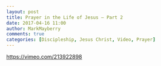 ```yaml
---
layout: post
title: Prayer in the Life of Jesus – Part 2
date: 2017-04-16 11:00
author: MarkMayberry
comments: true
categories: [Discipleship, Jesus Christ, Video, Prayer]
---
```

https://vimeo.com/213922898
